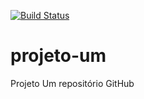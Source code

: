 [![Build Status](https://app.travis-ci.com/P3dro-Vieira/projeto-um.svg?branch=master)](https://app.travis-ci.com/P3dro-Vieira/projeto-um)
# projeto-um
Projeto Um repositório GitHub